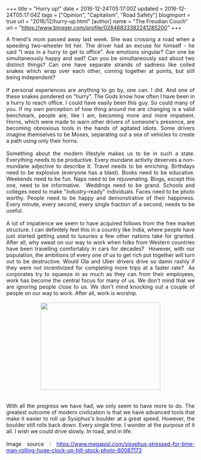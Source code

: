 +++
title = "Hurry up!"
date = 2016-12-24T05:17:00Z
updated = 2016-12-24T05:17:04Z
tags = ["Opinion", "Capitalism", "Road Safety"]
blogimport = true 
url = "2016/12/hurry-up.html"
[author]
	name = "The Freudian Couch"
	uri = "https://www.blogger.com/profile/02846833382241285200"
+++

<div dir="ltr" style="text-align: left;" trbidi="on">
<div style="text-align: justify;">
A friend's mom passed away last week. She was crossing a road when a speeding two-wheeler hit her. The driver had an excuse for himself - he said "I was in a hurry to get to office". Are emotions singular? Can one be simultaneously happy and sad? Can you be simultaneously sad about two distinct things? Can one have separate strands of sadness like coiled snakes which wrap over each other, coming together at points, but still being independent?</div>
<div style="text-align: justify;">
<br /></div>
<div style="text-align: justify;">
If personal experiences are anything to go by, one can. I did. And one of these snakes pondered on "hurry". The Gods know how often I have been in a hurry to reach office. I could have easily been this guy. So could many of you. If my own perception of how thing around me are changing is a valid benchmark, people are, like I am, becoming more and more impatient. Horns, which were made to warn other drivers of someone's presence, are becoming obnoxious tools in the hands of agitated idiots. Some drivers imagine themselves to be Moses, separating out a sea of vehicles to create a path using only their horns.&nbsp;</div>
<div style="text-align: justify;">
<br /></div>
<div style="text-align: justify;">
Something about the modern lifestyle makes us to be in such a state. Everything needs to be productive. Every mundane activity deserves a non-mundane adjective to describe it. Travel needs to be enriching. Birthdays need to be explosive (everyone has a blast). Books need to be educative. Weekends need to be fun. Naps need to be rejuvenating. Blogs, except this one, need to be informative. &nbsp;Weddings need to be grand. Schools and colleges need to make "industry-ready" individuals. Faces need to be photo worthy. People need to be happy and demonstrative of their happiness. Every minute, every second, every single fraction of a second, needs to be useful.</div>
<div style="text-align: justify;">
<br /></div>
<div style="text-align: justify;">
A lot of impatience we seem to have acquired follows from the free market structure. I can definitely feel this in a country like India, where people have just started getting used to luxuries a few other nations take for granted. After all, why sweat on our way to work when folks from Western countries have been travelling comfortably in cars for decades? &nbsp;However, with our population, the ambitions of every one of us to get rich put together will turn out to be destructive. Would Ola and Uber drivers drive so damn rashly if they were not incentivized for completing more trips at a faster rate? &nbsp;As corporates try to squeeze in as much as they can from their employees, work has become the central focus for many of us. We don't mind that we are ignoring people close to us. We don't mind knocking out a couple of people on our way to work. After all, work is worship.</div>
<br />
<div class="separator" style="clear: both; text-align: center;">
<a href="https://blogger.googleusercontent.com/img/b/R29vZ2xl/AVvXsEgb5AD8Fe7zBr1_gxmK-zks5QGzAbzMfYUkuWHVj1jOFkc9X13z1yi45wnt2svCvgykO_0-qHi5-94_OWVX7Rf98tsqtlJn_7HYDw-bj-JIoDcoY3cTX3FJGfrfCjnqFf49nPNkcUW_-8YH/s1600/sisyphus-stressed-time-man.jpg" imageanchor="1" style="margin-left: 1em; margin-right: 1em;"><img border="0" height="234" src="https://blogger.googleusercontent.com/img/b/R29vZ2xl/AVvXsEgb5AD8Fe7zBr1_gxmK-zks5QGzAbzMfYUkuWHVj1jOFkc9X13z1yi45wnt2svCvgykO_0-qHi5-94_OWVX7Rf98tsqtlJn_7HYDw-bj-JIoDcoY3cTX3FJGfrfCjnqFf49nPNkcUW_-8YH/s320/sisyphus-stressed-time-man.jpg" width="320" /></a></div>
<br />
<div style="text-align: justify;">
<br /></div>
<div style="text-align: justify;">
With all the progress we have had, we only seem to have more to do. The greatest outcome of modern civilization is that we have advanced tools that make it easier to roll up Sysiphus's boulder at a great speed. However, the boulder still rolls back down. Every single time. I wonder at the purpose of it all. I wish we could drive slowly. In road, and in life.</div>
<div style="text-align: justify;">
<br /></div>
<div style="text-align: justify;">
Image source :&nbsp;<a href="https://www.megapixl.com/sisyphus-stressed-for-time-man-rolling-huge-clock-up-hill-stock-photo-60087173"><span style="color: blue;">https://www.megapixl.com/sisyphus-stressed-for-time-man-rolling-huge-clock-up-hill-stock-photo-60087173</span></a></div>
</div>

